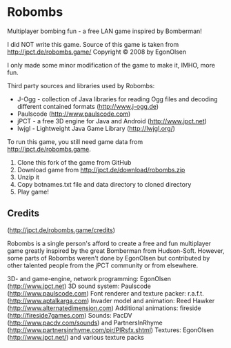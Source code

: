 Robombs
=======
Multiplayer bombing fun - a free LAN game inspired by Bomberman!

I did NOT write this game. Source of this game is taken from
http://jpct.de/robombs.game/
Copyright © 2008 by EgonOlsen

I only made some minor modification of the game to make it, IMHO, more fun.


Third party sources and libraries used by Robombs:

- J-Ogg - collection of Java libraries for reading Ogg files and decoding
  different contained formats (http://www.j-ogg.de)
- Paulscode (http://www.paulscode.com)
- jPCT - a free 3D engine for Java and Android (http://www.jpct.net)
- lwjgl - Lightweight Java Game Library (http://lwjgl.org/)


To run this game, you still need game data from http://jpct.de/robombs.game.

1. Clone this fork of the game from GitHub
2. Download game from http://jpct.de/download/robombs.zip
3. Unzip it
4. Copy botnames.txt file and data directory to cloned directory
5. Play game!


## Credits ##
(http://jpct.de/robombs.game/credits)

Robombs is a single person's afford to create a free and fun multiplayer game
greatly inspired by the great Bomberman from Hudson-Soft. However, some parts of
Robombs weren't done by EgonOlsen but contributed by other talented people
from the jPCT community or from elsewhere.

  3D- and game-engine, network programming: EgonOlsen (http://www.jpct.net)
  3D sound system: Paulscode (http://www.paulscode.com)
  Font renderer and texture packer: r.a.f.t. (http://www.aptalkarga.com)
  Invader model and animation: Reed Hawker (http://www.alternatedimension.com)
  Additional animations: fireside (http://fireside7games.com)
  Sounds: PacDV (http://www.pacdv.com/sounds)
          and PartnersInRhyme (http://www.partnersinrhyme.com/pir/PIRsfx.shtml)
  Textures: EgonOlsen (http://www.jpct.net/) and various texture packs

